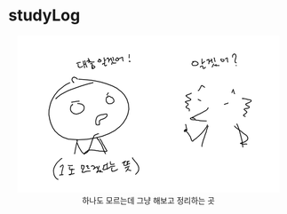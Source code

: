 # studyLog

<p align="center">
<img src="https://github.com/butomop/studyLog/blob/master/readme.PNG"><br>
하나도 모르는데 그냥 해보고 정리하는 곳
</p>
